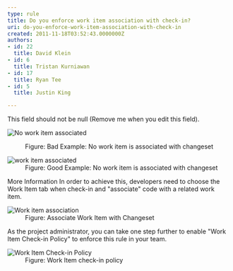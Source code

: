 ```yaml
---
type: rule
title: Do you enforce work item association with check-in?
uri: do-you-enforce-work-item-association-with-check-in
created: 2011-11-18T03:52:43.0000000Z
authors:
- id: 22
  title: David Klein
- id: 6
  title: Tristan Kurniawan
- id: 17
  title: Ryan Tee
- id: 5
  title: Justin King

---
```


 This field should not be null (Remove me when you edit this field). <dl><dt><img alt="No work item associated" src="http&#58;//skunk/ssw/Standards/Rules/Images/WorkItemAss-1.jpg"></dt>
<dd>Figure&#58; Bad Example&#58; No work item is associated with changeset </dd></dl><dl><dt><img alt="work item associated" src="http&#58;//skunk/ssw/Standards/Rules/Images/WorkItemAss-2.jpg"></dt>
<dd>Figure&#58; Good Example&#58; No work item is associated with changeset </dd></dl>
More Information 
In order to achieve this, developers need to choose the Work Item tab when check-in and "associate" code with a related work item.
<dl><dt><img alt="Work item association" src="http&#58;//skunk/ssw/Standards/Rules/Images/WorkItemAss-3.jpg"></dt>
<dd>Figure&#58; Associate Work Item with Changeset </dd></dl>
As the project administrator, you can take one step further to enable "Work Item Check-in Policy" to enforce this rule in your team.
<dl><dt><img alt="Work Item Check-in Policy" src="http&#58;//skunk/ssw/Standards/Rules/Images/WorkItemAss-4.jpg"></dt>
<dd>Figure&#58; Work Item check-in policy </dd></dl>
